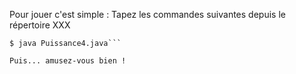 Pour jouer c'est simple :
Tapez les commandes suivantes depuis le répertoire XXX
```$ javac *.java
$ java Puissance4.java```

Puis... amusez-vous bien !
